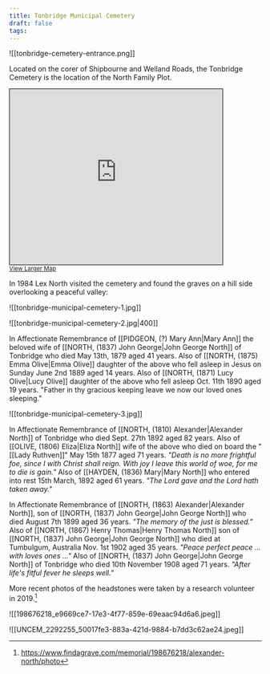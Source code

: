 ```yaml
---
title: Tonbridge Municipal Cemetery
draft: false
tags:
---
```

![[tonbridge-cemetery-entrance.png]]

Located on the corer of Shipbourne and Welland Roads, the Tonbridge Cemetery is the location of the North Family Plot. 

<iframe width="425" height="350" src="https://www.openstreetmap.org/export/embed.html?bbox=0.2711820602416993%2C51.203213186786165%2C0.28311252593994146%2C51.208133618745606&amp;layer=mapnik&amp;marker=51.20567346847335%2C0.2771472930908203" style="border: 1px solid black"></iframe><br/><small><a href="https://www.openstreetmap.org/?mlat=51.205673&amp;mlon=0.277147#map=17/51.205673/0.277147">View Larger Map</a></small>

 In 1984 Lex North visited the cemetery and found the graves on a hill side overlooking a peaceful valley:

![[tonbridge-municipal-cemetery-1.jpg]]

![[tonbridge-municipal-cemetery-2.jpg|400]]

In Affectionate Remembrance of [[PIDGEON, (?) Mary Ann|Mary Ann]] the beloved wife of [[NORTH, (1837) John George|John George North]] of Tonbridge who died May 13th, 1879 aged 41 years. Also of [[NORTH, (1875) Emma Olive|Emma Olive]] daughter of the above who fell asleep in Jesus on Sunday June 2nd 1889 aged 14 years. Also of [[NORTH, (1871) Lucy Olive|Lucy Olive]] daughter of the above who fell asleep Oct. 11th 1890 aged 19 years. "Father in thy gracious keeping leave we now our loved ones sleeping."

![[tonbridge-municipal-cemetery-3.jpg]]

In Affectionate Remembrance of [[NORTH, (1810) Alexander|Alexander North]] of Tonbridge who died Sept. 27th 1892 aged 82 years. Also of [[OLIVE, (1806) Eliza|Eliza North]] wife of the above who died on board the "[[Lady Ruthven]]" May 15th 1877 aged 71 years. *"Death is no more frightful foe, since I with Christ shall reign. With joy I leave this world of woe, for me to die is gain."* Also of [[HAYDEN, (1836) Mary|Mary North]] who entered into rest 15th March, 1892 aged 61 years. *"The Lord gave and the Lord hath taken away."*

In Affectionate Remembrance of [[NORTH, (1863) Alexander|Alexander North]], son of [[NORTH, (1837) John George|John George North]] who died August 7th 1899 aged 36 years. *"The memory of the just is blessed."* Also of [[NORTH, (1867) Henry Thomas|Henry Thomas North]] son of [[NORTH, (1837) John George|John George North]] who died at Tumbulgum, Australia Nov. 1st 1902 aged 35 years. *"Peace perfect peace ... with loves ones ..."* Also of [[NORTH, (1837) John George|John George North]] of Tonbridge who died 10th November 1908 aged 71 years. *"After life's fitful fever he sleeps well."*

More recent photos of the headstones were taken by a research volunteer in 2019.[^1]

![[198676218_e9669ce7-17e3-4f77-859e-69eaac94d6a6.jpeg]]

![[UNCEM_2292255_50017fe3-883a-421d-9884-b7dd3c62ae24.jpeg]]

[^1]: https://www.findagrave.com/memorial/198676218/alexander-north/photo
